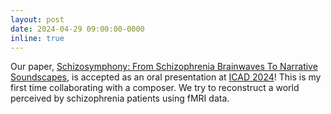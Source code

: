 ```yaml
---
layout: post
date: 2024-04-29 09:00:00-0000
inline: true
---
```


Our paper, [Schizosymphony: From Schizophrenia Brainwaves To Narrative Soundscapes](https://icad2024.icad.org/wp-content/uploads/2024/06/ICAD_2024_paper_69.pdf), is accepted as an oral presentation at [ICAD 2024](https://icad2024.icad.org/)! This is my first time collaborating with a composer. We try to reconstruct a world perceived by schizophrenia patients using fMRI data.